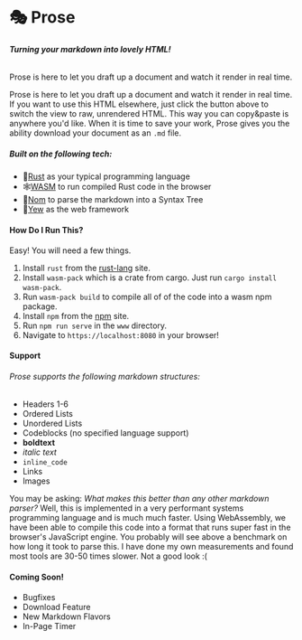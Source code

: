 # 🎭 Prose
###### **Turning your markdown into lovely HTML!**
Prose is here to let you draft up a document and watch it render in real time.

Prose is here to let you draft up a document and watch it render in real time.
If you want to use this HTML elsewhere, just click the button above to switch the view to raw, unrendered HTML. This way you can copy&paste is anywhere you'd like.
When it is time to save your work, Prose gives you the ability download your document as an `.md` file.

##### Built on the following tech:
- 🦀[Rust](https://www.rust-lang.org/) as your typical programming language
- 🕸[WASM](https://webassembly.org/) to run compiled Rust code in the browser
- 🍟[Nom](https://github.com/Geal/nom) to parse the markdown into a Syntax Tree
- 🌳[Yew](https://yew.rs/docs/) as the web framework

#### How Do I Run This?
Easy! You will need a few things.
1. Install `rust` from the [rust-lang](https://www.rust-lang.org/tools/install) site.
1. Install `wasm-pack` which is a crate from cargo. Just run `cargo install wasm-pack`.
1. Run `wasm-pack build` to compile all of of the code into a wasm npm package.
1. Install `npm` from the [npm](https://www.npmjs.com/get-npm) site.
1. Run `npm run serve` in the `www` directory.
1. Navigate to `https://localhost:8080` in your browser!

#### Support
###### Prose supports the following markdown structures:
- Headers 1-6
- Ordered Lists
- Unordered Lists
- Codeblocks (no specified language support)
- **boldtext**
- *italic text*
- `inline_code`
- Links
- Images

You may be asking: *What makes this better than any other markdown parser?*
Well, this is implemented in a very performant systems programming language and is much much faster.
Using WebAssembly, we have been able to compile this code into a format that runs super fast in the browser's JavaScript engine.
You probably will see above a benchmark on how long it took to parse this. I have done my own measurements and found most tools are 30-50 times slower. Not a good look :(

#### Coming Soon!
- Bugfixes
- Download Feature
- New Markdown Flavors
- In-Page Timer
